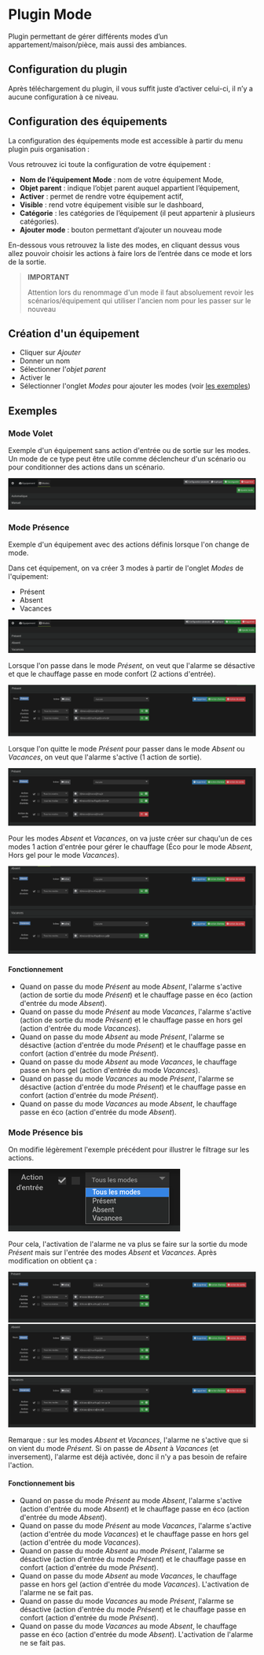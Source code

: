 # Plugin Mode

Plugin permettant de gérer différents modes d’un appartement/maison/pièce, mais aussi des ambiances.

## Configuration du plugin

Après téléchargement du plugin, il vous suffit juste d’activer celui-ci, il n’y a aucune configuration à ce niveau.

## Configuration des équipements

La configuration des équipements mode est accessible à partir du menu plugin puis organisation :

Vous retrouvez ici toute la configuration de votre équipement :

- **Nom de l’équipement Mode** : nom de votre équipement Mode,
- **Objet parent** : indique l’objet parent auquel appartient l’équipement,
- **Activer** : permet de rendre votre équipement actif,
- **Visible** : rend votre équipement visible sur le dashboard,
- **Catégorie** : les catégories de l’équipement (il peut appartenir à plusieurs catégories).
- **Ajouter mode** : bouton permettant d’ajouter un nouveau mode

En-dessous vous retrouvez la liste des modes, en cliquant dessus vous allez pouvoir choisir les actions à faire lors de l’entrée dans ce mode et lors de la sortie.

>**IMPORTANT**
>
>Attention lors du renommage d'un mode il faut absoluement revoir les scénarios/équipement qui utiliser l'ancien nom pour les passer sur le nouveau

## Création d'un équipement

- Cliquer sur *Ajouter*
- Donner un nom
- Sélectionner l'*objet parent*
- Activer le
- Sélectionner l'onglet *Modes* pour ajouter les modes (voir [les exemples](#exemples))

## Exemples

### Mode Volet

Exemple d'un équipement sans action d'entrée ou de sortie sur les modes. Un mode de ce type peut être utile comme déclencheur d'un scénario ou pour conditionner des actions dans un scénario.

![Mode volet](../images/mode_volet.png)

### Mode Présence

Exemple d'un équipement avec des actions définis lorsque l'on change de mode.

Dans cet équipement, on va créer 3 modes à partir de l'onglet *Modes* de l'quipement:

- Présent
- Absent
- Vacances

![Mode présence](../images/mode_presence_mode.png)

Lorsque l'on passe dans le mode *Présent*, on veut que l'alarme se désactive et que le chauffage passe en mode confort (2 actions d'entrée).

![Mode présence action entrée](../images/mode_presence_entree.png)

Lorsque l'on quitte le mode *Présent* pour passer dans le mode *Absent* ou *Vacances*, on veut que l'alarme s'active (1 action de sortie).

![Mode présence action sortie](../images/mode_presence_sortie.png)

Pour les modes *Absent* et *Vacances*, on va juste créer sur chaqu'un de ces modes 1 action d'entrée pour gérer le chauffage (Éco pour le mode *Absent*, Hors gel pour le mode *Vacances*).

![Mode absent vacances](../images/mode_presence_absent_vacances.png)

#### Fonctionnement

- Quand on passe du mode *Présent* au mode *Absent*, l'alarme s'active (action de sortie du mode *Présent*) et le chauffage passe en éco (action d'entrée du mode *Absent*).  
- Quand on passe du mode *Présent* au mode *Vacances*, l'alarme s'active (action de sortie du mode *Présent*) et le chauffage passe en hors gel (action d'entrée du mode *Vacances*).
- Quand on passe du mode *Absent* au mode *Présent*, l'alarme se désactive (action d'entrée du mode *Présent*) et le chauffage passe en confort (action d'entrée du mode *Présent*).
- Quand on passe du mode *Absent* au mode *Vacances*, le chauffage passe en hors gel (action d'entrée du mode *Vacances*).
- Quand on passe du mode *Vacances* au mode *Présent*, l'alarme se désactive (action d'entrée du mode *Présent*) et le chauffage passe en confort (action d'entrée du mode *Présent*).
- Quand on passe du mode *Vacances* au mode *Absent*, le chauffage passe en éco (action d'entrée du mode *Absent*).

### Mode Présence bis

On modifie légèrement l'exemple précédent pour illustrer le filtrage sur les actions.

![Filtre](../images/mode_presence_filtre.png)

Pour cela, l'activation de l'alarme ne va plus se faire sur la sortie du mode *Présent* mais sur l'entrée des modes *Absent* et *Vacances*. Après modification on obtient ça :

![Présent](../images/mode_presence_bis_present.png)
![Absent](../images/mode_presence_bis_absent.png)
![Vacances](../images/mode_presence_bis_vacances.png)

Remarque : sur les modes *Absent* et *Vacances*, l'alarme ne s'active que si on vient du mode *Présent*. Si on passe de *Absent* à *Vacances* (et inversement), l'alarme est déjà activée, donc il n'y a pas besoin de refaire l'action.

#### Fonctionnement bis

- Quand on passe du mode *Présent* au mode *Absent*, l'alarme s'active (action d'entrée du mode *Absent*) et le chauffage passe en éco (action d'entrée du mode *Absent*).  
- Quand on passe du mode *Présent* au mode *Vacances*, l'alarme s'active (action d'entrée du mode *Vacances*) et le chauffage passe en hors gel (action d'entrée du mode *Vacances*).
- Quand on passe du mode *Absent* au mode *Présent*, l'alarme se désactive (action d'entrée du mode *Présent*) et le chauffage passe en confort (action d'entrée du mode *Présent*).
- Quand on passe du mode *Absent* au mode *Vacances*, le chauffage passe en hors gel (action d'entrée du mode *Vacances*). L'activation de l'alarme ne se fait pas.
- Quand on passe du mode *Vacances* au mode *Présent*, l'alarme se désactive (action d'entrée du mode *Présent*) et le chauffage passe en confort (action d'entrée du mode *Présent*).
- Quand on passe du mode *Vacances* au mode *Absent*, le chauffage passe en éco (action d'entrée du mode *Absent*).  L'activation de l'alarme ne se fait pas.
